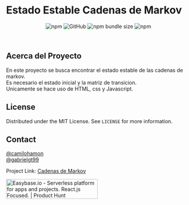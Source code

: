 <h1>Estado Estable Cadenas de Markov</h1>
<p align="center">
  <img alt="npm" src="https://img.shields.io/npm/dw/easybase-react">
  <img alt="GitHub" src="https://img.shields.io/github/license/easybase/easybase-react">
  <img alt="npm bundle size" src="https://img.shields.io/bundlephobia/min/easybase-react">
  <img alt="npm" src="https://img.shields.io/badge/release-v1.0-blue">
</p>

<br />

<!-- ABOUT THE PROJECT -->
## Acerca del Proyecto
En este proyecto se busca encontrar el estado estable de las cadenas de markov.<br />
Es necesario el estado inicial y la matriz de transicion.<br />
Unicamente se hace uso de HTML, css y Javascript.<br />

<!-- LICENSE -->
## License

Distributed under the MIT License. See `LICENSE` for more information.

<!-- CONTACT -->
## Contact

[@camilohamon](https://github.com/camilohamon)<br />
[@gabrielgt99](https://github.com/gabrielgt99)

Project Link: [Cadenas de Markov](https://github.com/gabrielgt99/Cadenas-de-Markov)

<a href="https://www.producthunt.com/posts/easybase-io?utm_source=badge-featured&utm_medium=badge&utm_souce=badge-easybase-io" target="_blank"><img src="https://api.producthunt.com/widgets/embed-image/v1/featured.svg?post_id=278380&theme=dark" alt="Easybase.io - Serverless platform for apps and projects. React.js Focused. | Product Hunt" style="width: 250px; height: 54px;" width="250" height="54" /></a>
